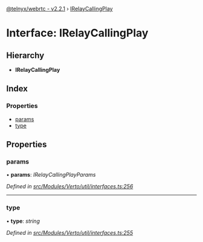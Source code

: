[@telnyx/webrtc - v2.2.1](../README.md) › [IRelayCallingPlay](irelaycallingplay.md)

# Interface: IRelayCallingPlay

## Hierarchy

* **IRelayCallingPlay**

## Index

### Properties

* [params](irelaycallingplay.md#params)
* [type](irelaycallingplay.md#type)

## Properties

###  params

• **params**: *IRelayCallingPlayParams*

*Defined in [src/Modules/Verto/util/interfaces.ts:256](https://github.com/team-telnyx/webrtc/blob/1cfde20/packages/js/src/Modules/Verto/util/interfaces.ts#L256)*

___

###  type

• **type**: *string*

*Defined in [src/Modules/Verto/util/interfaces.ts:255](https://github.com/team-telnyx/webrtc/blob/1cfde20/packages/js/src/Modules/Verto/util/interfaces.ts#L255)*

